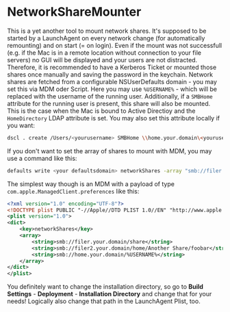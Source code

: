 # NetworkShareMounter

This is a yet another tool to mount network shares. It's supposed to be started by a LaunchAgent on every network change (for automatically remounting) and on start (= on login). Even if the mount was not successfull (e.g. if the Mac is in a remote location without connection to your file servers) no GUI will be displayed and your users are not distracted. Therefore, it is recommended to have a Kerberos Ticket or mounted those shares once manually and saving the password in the keychain. Network shares are fetched from a configurable NSUserDefaults domain - you may set this via MDM oder Script. Here you may use `%USERNAME%` - which will be replaced with the username of the running user. Additionally, if a `SMBHome` attribute for the running user is present, this share will also be mounted. This is the case when the Mac is bound to Active Directioy and the `HomeDirectory` LDAP attribute is set. You may also set this attribute locally if you want:

```sh
dscl . create /Users/<yourusername> SMBHome \\home.your.domain\<yourusername>
```

If you don't want to set the array of shares to mount with MDM, you may use a command like this:

```sh
defaults write <your defaultsdomain> networkShares -array "smb://filer.your.domain/share" "smb://filer2.your.domain/home/Another Share/foobar" "smb://home.your.domain/%USERNAME%"
```

The simplest way though is an MDM with a payload of type `com.apple.ManagedClient.preferences` like this:

```xml
<?xml version="1.0" encoding="UTF-8"?>
<!DOCTYPE plist PUBLIC "-//Apple//DTD PLIST 1.0//EN" "http://www.apple.com/DTDs/PropertyList-1.0.dtd">
<plist version="1.0">
<dict>
	<key>networkShares</key>
	<array>
		<string>smb://filer.your.domain/share</string>
		<string>smb://filer2.your.domain/home/Another Share/foobar</string>
		<string>smb://home.your.domain/%USERNAME%</string>
	</array>
</dict>
</plist>
```

You definitely want to change the installation directory, so go to **Build Settings** - **Deployment** - **Installation Directory** and change that for your needs! Logically also change that path in the LaunchAgent Plist, too.

